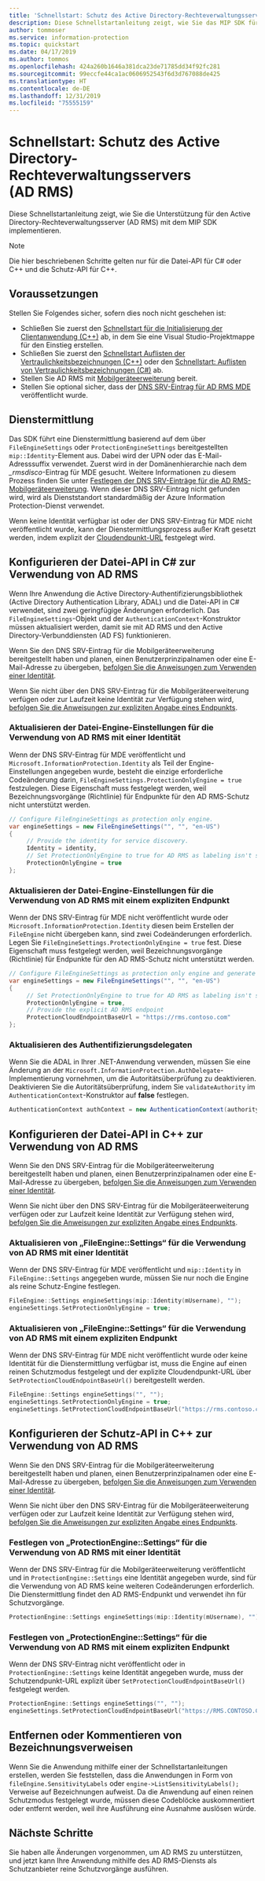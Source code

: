 ```yaml
---
title: 'Schnellstart: Schutz des Active Directory-Rechteverwaltungsservers'
description: Diese Schnellstartanleitung zeigt, wie Sie das MIP SDK für die Verwendung des Active Directory-Rechteverwaltungsservers (AD RMS) konfigurieren.
author: tommoser
ms.service: information-protection
ms.topic: quickstart
ms.date: 04/17/2019
ms.author: tommos
ms.openlocfilehash: 424a260b1646a381dca23de71785dd34f92fc281
ms.sourcegitcommit: 99eccfe44ca1ac0606952543f6d3d767088de425
ms.translationtype: HT
ms.contentlocale: de-DE
ms.lasthandoff: 12/31/2019
ms.locfileid: "75555159"
---
```

# <a name="quickstart-active-directory-rights-management-server-ad-rms-protection"></a>Schnellstart: Schutz des Active Directory-Rechteverwaltungsservers (AD RMS)

Diese Schnellstartanleitung zeigt, wie Sie die Unterstützung für den Active Directory-Rechteverwaltungsserver (AD RMS) mit dem MIP SDK implementieren.

> [!NOTE]
> Die hier beschriebenen Schritte gelten nur für die Datei-API für C# oder C++ und die Schutz-API für C++.

## <a name="prerequisites"></a>Voraussetzungen

Stellen Sie Folgendes sicher, sofern dies noch nicht geschehen ist:

- Schließen Sie zuerst den [Schnellstart für die Initialisierung der Clientanwendung (C++)](quick-app-initialization-cpp.md) ab, in dem Sie eine Visual Studio-Projektmappe für den Einstieg erstellen.
- Schließen Sie zuerst den [Schnellstart Auflisten der Vertraulichkeitsbezeichnungen (C++)](quick-file-list-labels-cpp.md) oder den [Schnellstart: Auflisten von Vertraulichkeitsbezeichnungen (C#)](quick-file-list-labels-csharp.md) ab.
- Stellen Sie AD RMS mit [Mobilgeräteerweiterung](https://docs.microsoft.com/previous-versions/windows/it-pro/windows-server-2012-R2-and-2012/dn673574(v=ws.11)) bereit.
- Stellen Sie optional sicher, dass der [DNS SRV-Eintrag für AD RMS MDE](https://docs.microsoft.com/previous-versions/windows/it-pro/windows-server-2012-r2-and-2012/dn673574(v%3dws.11)#specifying-the-dns-srv-records-for-the-ad-rms-mobile-device-extension) veröffentlicht wurde.

## <a name="service-discovery"></a>Dienstermittlung

Das SDK führt eine Dienstermittlung basierend auf dem über `FileEngineSettings` oder `ProtectionEngineSettings` bereitgestellten `mip::Identity`-Element aus. Dabei wird der UPN oder das E-Mail-Adresssuffix verwendet. Zuerst wird in der Domänenhierarchie nach dem *_rmsdisco*-Eintrag für MDE gesucht. Weitere Informationen zu diesem Prozess finden Sie unter [Festlegen der DNS SRV-Einträge für die AD RMS-Mobilgeräteerweiterung](https://docs.microsoft.com/previous-versions/windows/it-pro/windows-server-2012-r2-and-2012/dn673574(v%3dws.11)#specifying-the-dns-srv-records-for-the-ad-rms-mobile-device-extension). Wenn dieser DNS SRV-Eintrag nicht gefunden wird, wird als Dienststandort standardmäßig der Azure Information Protection-Dienst verwendet.

Wenn keine Identität verfügbar ist oder der DNS SRV-Eintrag für MDE nicht veröffentlicht wurde, kann der Dienstermittlungsprozess außer Kraft gesetzt werden, indem explizit der [Cloudendpunkt-URL](https://docs.microsoft.com/information-protection/develop/reference/class_mip_fileengine_settings#setpolicycloudendpointbaseurl-function) festgelegt wird.

## <a name="configuring-file-api-in-c-to-use-ad-rms"></a>Konfigurieren der Datei-API in C# zur Verwendung von AD RMS

Wenn Ihre Anwendung die Active Directory-Authentifizierungsbibliothek (Active Directory Authentication Library, ADAL) und die Datei-API in C# verwendet, sind zwei geringfügige Änderungen erforderlich. Das `FileEngineSettings`-Objekt und der `AuthenticationContext`-Konstruktor müssen aktualisiert werden, damit sie mit AD RMS und den Active Directory-Verbunddiensten (AD FS) funktionieren.

Wenn Sie den DNS SRV-Eintrag für die Mobilgeräteerweiterung bereitgestellt haben und planen, einen Benutzerprinzipalnamen oder eine E-Mail-Adresse zu übergeben, [befolgen Sie die Anweisungen zum Verwenden einer Identität](#update-the-file-engine-settings-to-use-ad-rms-with-an-identity).

Wenn Sie nicht über den DNS SRV-Eintrag für die Mobilgeräteerweiterung verfügen oder zur Laufzeit keine Identität zur Verfügung stehen wird, [befolgen Sie die Anweisungen zur expliziten Angabe eines Endpunkts](#update-the-file-engine-settings-to-use-ad-rms-with-an-explicit-endpoint).

### <a name="update-the-file-engine-settings-to-use-ad-rms-with-an-identity"></a>Aktualisieren der Datei-Engine-Einstellungen für die Verwendung von AD RMS mit einer Identität

Wenn der DNS SRV-Eintrag für MDE veröffentlicht und `Microsoft.InformationProtection.Identity` als Teil der Engine-Einstellungen angegeben wurde, besteht die einzige erforderliche Codeänderung darin, `FileEngineSettings.ProtectionOnlyEngine = true` festzulegen. Diese Eigenschaft muss festgelegt werden, weil Bezeichnungsvorgänge (Richtlinie) für Endpunkte für den AD RMS-Schutz nicht unterstützt werden.

```csharp
// Configure FileEngineSettings as protection only engine.
var engineSettings = new FileEngineSettings("", "", "en-US")
{
     // Provide the identity for service discovery.
     Identity = identity,
     // Set ProtectionOnlyEngine to true for AD RMS as labeling isn't supported
     ProtectionOnlyEngine = true
};
```

### <a name="update-the-file-engine-settings-to-use-ad-rms-with-an-explicit-endpoint"></a>Aktualisieren der Datei-Engine-Einstellungen für die Verwendung von AD RMS mit einem expliziten Endpunkt

Wenn der DNS SRV-Eintrag für MDE nicht veröffentlicht wurde oder `Microsoft.InformationProtection.Identity` diesen beim Erstellen der `FileEngine` nicht übergeben kann, sind zwei Codeänderungen erforderlich. Legen Sie `FileEngineSettings.ProtectionOnlyEngine = true` fest. Diese Eigenschaft muss festgelegt werden, weil Bezeichnungsvorgänge (Richtlinie) für Endpunkte für den AD RMS-Schutz nicht unterstützt werden.

```csharp
// Configure FileEngineSettings as protection only engine and generate a unique engine id.
var engineSettings = new FileEngineSettings("", "", "en-US")
{
     // Set ProtectionOnlyEngine to true for AD RMS as labeling isn't supported
     ProtectionOnlyEngine = true,
     // Provide the explicit AD RMS endpoint
     ProtectionCloudEndpointBaseUrl = "https://rms.contoso.com"
};
```

### <a name="update-the-authentication-delegate"></a>Aktualisieren des Authentifizierungsdelegaten

Wenn Sie die ADAL in Ihrer .NET-Anwendung verwenden, müssen Sie eine Änderung an der `Microsoft.InformationProtection.AuthDelegate`-Implementierung vornehmen, um die Autoritätsüberprüfung zu deaktivieren. Deaktivieren Sie die Autoritätsüberprüfung, indem Sie `validateAuthority` im `AuthenticationContext`-Konstruktor auf **false** festlegen.

   ```csharp
   AuthenticationContext authContext = new AuthenticationContext(authority, false, tokenCache);
   ```

## <a name="configuring-file-api-in-c-to-use-ad-rms"></a>Konfigurieren der Datei-API in C++ zur Verwendung von AD RMS

Wenn Sie den DNS SRV-Eintrag für die Mobilgeräteerweiterung bereitgestellt haben und planen, einen Benutzerprinzipalnamen oder eine E-Mail-Adresse zu übergeben, [befolgen Sie die Anweisungen zum Verwenden einer Identität](#update-the-fileenginesettings-to-use-ad-rms-with-an-identity).

Wenn Sie nicht über den DNS SRV-Eintrag für die Mobilgeräteerweiterung verfügen oder zur Laufzeit keine Identität zur Verfügung stehen wird, [befolgen Sie die Anweisungen zur expliziten Angabe eines Endpunkts](#update-the-fileenginesettings-to-use-ad-rms-with-an-explicit-endpoint).

### <a name="update-the-fileenginesettings-to-use-ad-rms-with-an-identity"></a>Aktualisieren von „FileEngine::Settings“ für die Verwendung von AD RMS mit einer Identität

Wenn der DNS SRV-Eintrag für MDE veröffentlicht und `mip::Identity` in `FileEngine::Settings` angegeben wurde, müssen Sie nur noch die Engine als reine Schutz-Engine festlegen.

```cpp
FileEngine::Settings engineSettings(mip::Identity(mUsername), "");
engineSettings.SetProtectionOnlyEngine = true;
```

### <a name="update-the-fileenginesettings-to-use-ad-rms-with-an-explicit-endpoint"></a>Aktualisieren von „FileEngine::Settings“ für die Verwendung von AD RMS mit einem expliziten Endpunkt

Wenn der DNS SRV-Eintrag für MDE nicht veröffentlicht wurde oder keine Identität für die Dienstermittlung verfügbar ist, muss die Engine auf einen reinen Schutzmodus festgelegt und der explizite Cloudendpunkt-URL über `SetProtectionCloudEndpointBaseUrl()` bereitgestellt werden.

```cpp
FileEngine::Settings engineSettings("", "");
engineSettings.SetProtectionOnlyEngine = true;
engineSettings.SetProtectionCloudEndpointBaseUrl("https://rms.contoso.com");
```

## <a name="configuring-protection-api-in-c-to-use-ad-rms"></a>Konfigurieren der Schutz-API in C++ zur Verwendung von AD RMS

Wenn Sie den DNS SRV-Eintrag für die Mobilgeräteerweiterung bereitgestellt haben und planen, einen Benutzerprinzipalnamen oder eine E-Mail-Adresse zu übergeben, [befolgen Sie die Anweisungen zum Verwenden einer Identität](#set-the-protectionenginesettings-to-use-ad-rms-with-an-identity).

Wenn Sie nicht über den DNS SRV-Eintrag für die Mobilgeräteerweiterung verfügen oder zur Laufzeit keine Identität zur Verfügung stehen wird, [befolgen Sie die Anweisungen zur expliziten Angabe eines Endpunkts](#set-the-protectionenginesettings-to-use-ad-rms-with-an-explicit-endpoint).

### <a name="set-the-protectionenginesettings-to-use-ad-rms-with-an-identity"></a>Festlegen von „ProtectionEngine::Settings“ für die Verwendung von AD RMS mit einer Identität

Wenn der DNS SRV-Eintrag für die Mobilgeräteerweiterung veröffentlicht und in `ProtectionEngine::Settings` eine Identität angegeben wurde, sind für die Verwendung von AD RMS keine weiteren Codeänderungen erforderlich. Die Dienstermittlung findet den AD RMS-Endpunkt und verwendet ihn für Schutzvorgänge.

```cpp
ProtectionEngine::Settings engineSettings(mip::Identity(mUsername), "");
```

### <a name="set-the-protectionenginesettings-to-use-ad-rms-with-an-explicit-endpoint"></a>Festlegen von „ProtectionEngine::Settings“ für die Verwendung von AD RMS mit einem expliziten Endpunkt

Wenn der DNS SRV-Eintrag nicht veröffentlicht oder in `ProtectionEngine::Settings` keine Identität angegeben wurde, muss der Schutzendpunkt-URL explizit über `SetProtectionCloudEndpointBaseUrl()` festgelegt werden.

```cpp
ProtectionEngine::Settings engineSettings("", "");
engineSettings.SetProtectionCloudEndpointBaseUrl("https://RMS.CONTOSO.COM");
```

## <a name="remove-or-comment-label-references"></a>Entfernen oder Kommentieren von Bezeichnungsverweisen

Wenn Sie die Anwendung mithilfe einer der Schnellstartanleitungen erstellen, werden Sie feststellen, dass die Anwendungen in Form von `fileEngine.SensitivityLabels` oder `engine->ListSensitivityLabels();` Verweise auf Bezeichnungen aufweist. Da die Anwendung auf einen reinen Schutzmodus festgelegt wurde, müssen diese Codeblöcke auskommentiert oder entfernt werden, weil ihre Ausführung eine Ausnahme auslösen würde.

## <a name="next-steps"></a>Nächste Schritte

Sie haben alle Änderungen vorgenommen, um AD RMS zu unterstützen, und jetzt kann Ihre Anwendung mithilfe des AD RMS-Diensts als Schutzanbieter reine Schutzvorgänge ausführen.
